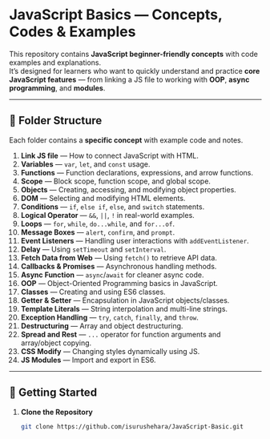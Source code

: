 # JavaScript Basics — Concepts, Codes & Examples

This repository contains **JavaScript beginner-friendly concepts** with code examples and explanations.  
It’s designed for learners who want to quickly understand and practice **core JavaScript features** — from linking a JS file to working with **OOP**, **async programming**, and **modules**.

---

## 📂 Folder Structure

Each folder contains a **specific concept** with example code and notes.

1. **Link JS file** — How to connect JavaScript with HTML.
2. **Variables** — `var`, `let`, and `const` usage.
3. **Functions** — Function declarations, expressions, and arrow functions.
4. **Scope** — Block scope, function scope, and global scope.
5. **Objects** — Creating, accessing, and modifying object properties.
6. **DOM** — Selecting and modifying HTML elements.
7. **Conditions** — `if`, `else if`, `else`, and `switch` statements.
8. **Logical Operator** — `&&`, `||`, `!` in real-world examples.
9. **Loops** — `for`, `while`, `do...while`, and `for...of`.
10. **Message Boxes** — `alert`, `confirm`, and `prompt`.
11. **Event Listeners** — Handling user interactions with `addEventListener`.
12. **Delay** — Using `setTimeout` and `setInterval`.
13. **Fetch Data from Web** — Using `fetch()` to retrieve API data.
14. **Callbacks & Promises** — Asynchronous handling methods.
15. **Async Function** — `async`/`await` for cleaner async code.
16. **OOP** — Object-Oriented Programming basics in JavaScript.
17. **Classes** — Creating and using ES6 classes.
18. **Getter & Setter** — Encapsulation in JavaScript objects/classes.
19. **Template Literals** — String interpolation and multi-line strings.
20. **Exception Handling** — `try`, `catch`, `finally`, and `throw`.
21. **Destructuring** — Array and object destructuring.
22. **Spread and Rest** — `...` operator for function arguments and array/object copying.
23. **CSS Modify** — Changing styles dynamically using JS.
24. **JS Modules** — Import and export in ES6.

---

## 🚀 Getting Started

1. **Clone the Repository**
   ```bash
   git clone https://github.com/isurushehara/JavaScript-Basic.git

